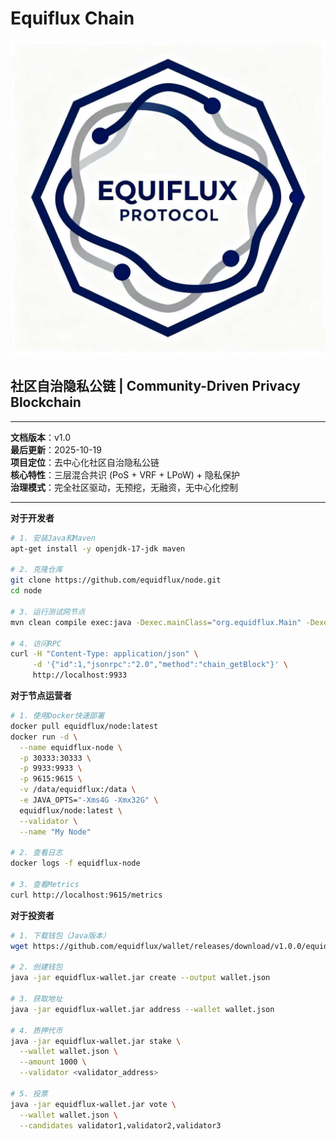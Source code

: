 # Equiflux Chain


![equiflux:200](images/icon.png)

## 社区自治隐私公链 | Community-Driven Privacy Blockchain

---

**文档版本**：v1.0  
**最后更新**：2025-10-19  
**项目定位**：去中心化社区自治隐私公链  
**核心特性**：三层混合共识 (PoS + VRF + LPoW) + 隐私保护  
**治理模式**：完全社区驱动，无预挖，无融资，无中心化控制

---

**对于开发者**
```bash
# 1. 安装Java和Maven
apt-get install -y openjdk-17-jdk maven

# 2. 克隆仓库
git clone https://github.com/equidflux/node.git
cd node

# 3. 运行测试网节点
mvn clean compile exec:java -Dexec.mainClass="org.equidflux.Main" -Dexec.args="--dev"

# 4. 访问RPC
curl -H "Content-Type: application/json" \
     -d '{"id":1,"jsonrpc":"2.0","method":"chain_getBlock"}' \
     http://localhost:9933
```

**对于节点运营者**
```bash
# 1. 使用Docker快速部署
docker pull equidflux/node:latest
docker run -d \
  --name equidflux-node \
  -p 30333:30333 \
  -p 9933:9933 \
  -p 9615:9615 \
  -v /data/equidflux:/data \
  -e JAVA_OPTS="-Xms4G -Xmx32G" \
  equidflux/node:latest \
  --validator \
  --name "My Node"

# 2. 查看日志
docker logs -f equidflux-node

# 3. 查看Metrics
curl http://localhost:9615/metrics
```

**对于投资者**
```bash
# 1. 下载钱包（Java版本）
wget https://github.com/equidflux/wallet/releases/download/v1.0.0/equidflux-wallet.jar

# 2. 创建钱包
java -jar equidflux-wallet.jar create --output wallet.json

# 3. 获取地址
java -jar equidflux-wallet.jar address --wallet wallet.json

# 4. 质押代币
java -jar equidflux-wallet.jar stake \
  --wallet wallet.json \
  --amount 1000 \
  --validator <validator_address>

# 5. 投票
java -jar equidflux-wallet.jar vote \
  --wallet wallet.json \
  --candidates validator1,validator2,validator3
```
